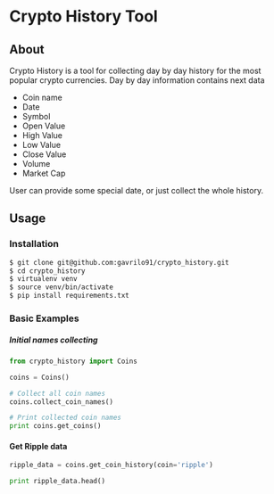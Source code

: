 # Crypto History Tool

## About

Crypto History is a tool for collecting day by day history for the most
popular crypto currencies. Day by day information contains next data

* Coin name
* Date
* Symbol
* Open Value
* High Value
* Low Value
* Close Value
* Volume
* Market Cap

User can provide some special date, or just collect the whole history.

## Usage

### Installation

```bash
$ git clone git@github.com:gavrilo91/crypto_history.git
$ cd crypto_history
$ virtualenv venv
$ source venv/bin/activate
$ pip install requirements.txt
```

### Basic Examples

##### Initial names collecting

```python
from crypto_history import Coins

coins = Coins()

# Collect all coin names
coins.collect_coin_names()

# Print collected coin names
print coins.get_coins()
```

#### Get Ripple data

```python
ripple_data = coins.get_coin_history(coin='ripple')

print ripple_data.head()
```